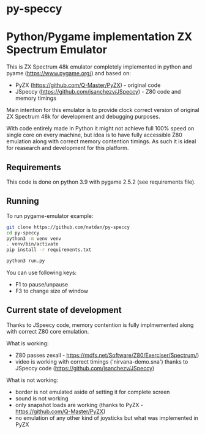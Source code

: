 # py-speccy
Python/Pygame implementation ZX Spectrum Emulator
====================================================

This is ZX Spectrum 48k emulator completely implemented in
python and pyame (https://www.pygame.org/) and based on:

- PyZX (https://github.com/Q-Master/PyZX) - original code
- JSpeccy (https://github.com/jsanchezv/JSpeccy) - Z80 code and memory timings

Main intention for this emulator is to provide clock correct version of
original ZX Spectrum 48k for development and debugging purposes.

With code entirely made in Python it might not achieve full 100% speed
on single core on every machine, but idea is to have fully accessible
Z80 emulation along with correct memory contention timings. As such it is
ideal for reasearch and development for this platform.


Requirements
-------------

This code is done on python 3.9 with pygame 2.5.2 (see requirements file).


Running
--------

To run pygame-emulator example:

```bash
git clone https://github.com/natdan/py-speccy
cd py-speccy
python3 -m venv venv
. venv/bin/activate
pip install -r requirements.txt

python3 run.py
```

You can use following keys:
- F1 to pause/unpause
- F3 to change size of window


Current state of development
-----------------------------

Thanks to JSpeecy code, memory contention is fully implmemented along with
correct Z80 core emulation.

What is working:
- Z80 passes zexall - https://mdfs.net/Software/Z80/Exerciser/Spectrum/)
- video is working with correct timings ('nirvana-demo.sna') thanks to JSpeccy code (https://github.com/jsanchezv/JSpeccy)


What is not working:
- border is not emulated aside of setting it for complete screen
- sound is not working
- only snapshot loads are working (thanks to PyZX - https://github.com/Q-Master/PyZX)
- no emulation of any other kind of joysticks but what was implemented in PyZX
